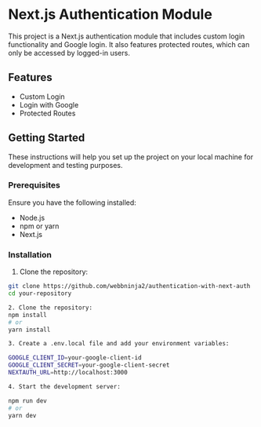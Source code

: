 # Next.js Authentication Module

This project is a Next.js authentication module that includes custom login functionality and Google login. It also features protected routes, which can only be accessed by logged-in users.

## Features

- Custom Login
- Login with Google
- Protected Routes

## Getting Started

These instructions will help you set up the project on your local machine for development and testing purposes.

### Prerequisites

Ensure you have the following installed:

- Node.js
- npm or yarn
- Next.js

### Installation

1. Clone the repository:

```bash
git clone https://github.com/webbninja2/authentication-with-next-auth
cd your-repository

2. Clone the repository:
npm install
# or
yarn install

3. Create a .env.local file and add your environment variables:

GOOGLE_CLIENT_ID=your-google-client-id
GOOGLE_CLIENT_SECRET=your-google-client-secret
NEXTAUTH_URL=http://localhost:3000

4. Start the development server:

npm run dev
# or
yarn dev

